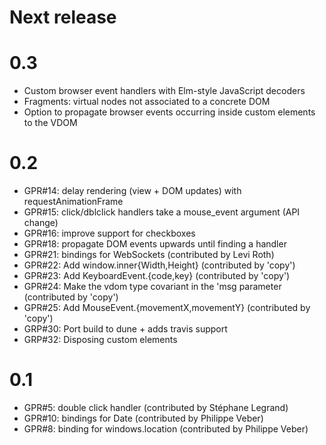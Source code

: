 Next release
============

0.3
===

- Custom browser event handlers with Elm-style JavaScript decoders
- Fragments: virtual nodes not associated to a concrete DOM
- Option to propagate browser events occurring inside custom elements to the VDOM

0.2
===

- GPR#14: delay rendering (view + DOM updates) with requestAnimationFrame
- GPR#15: click/dblclick handlers take a mouse_event argument (API change)
- GPR#16: improve support for checkboxes
- GPR#18: propagate DOM events upwards until finding a handler
- GPR#21: bindings for WebSockets (contributed by Levi Roth)
- GPR#22: Add window.inner{Width,Height} (contributed by 'copy')
- GPR#23: Add KeyboardEvent.{code,key} (contributed by 'copy')
- GPR#24: Make the vdom type covariant in the 'msg parameter (contributed by 'copy')
- GPR#25: Add MouseEvent.{movementX,movementY} (contributed by 'copy')
- GRP#30: Port build to dune + adds travis support
- GRP#32: Disposing custom elements

0.1
===

 - GPR#5: double click handler (contributed by Stéphane Legrand)
 - GPR#10: bindings for Date (contributed by Philippe Veber)
 - GPR#8: binding for windows.location (contributed by Philippe Veber)

<!-- Local Variables:  -->
<!-- coding: utf-8     -->
<!-- End:              -->
